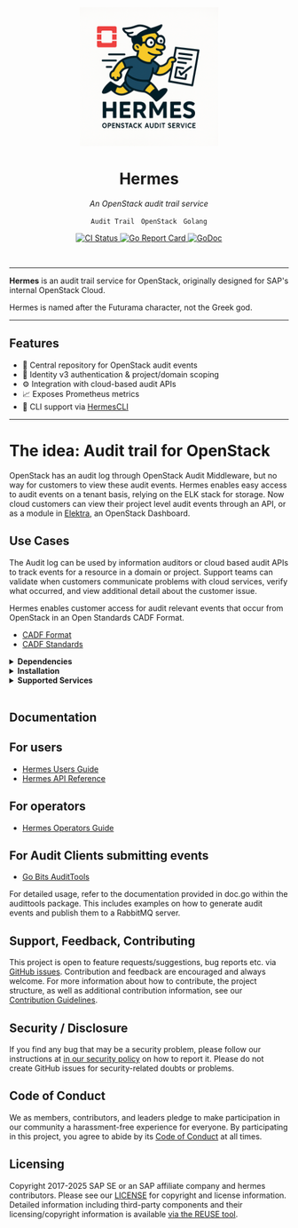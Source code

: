 <!-- Logo and Title -->
<div align="center">
  <img src=".github/assets/hermes.png" alt="Hermes Logo" width="250"/>
  <h1>Hermes</h1>
  
  <p><em>An OpenStack audit trail service</em></p>
  <p>
    <code>Audit Trail</code> &nbsp; <code>OpenStack</code> &nbsp; <code>Golang</code>
  </p>

  
  <!-- Badges -->
  <p>
    <a href="https://github.com/sapcc/hermes/actions/workflows/ci.yaml">
      <img src="https://github.com/sapcc/hermes/actions/workflows/ci.yaml/badge.svg" alt="CI Status"/>
    </a>
    <a href="https://goreportcard.com/report/github.com/sapcc/hermes">
      <img src="https://goreportcard.com/badge/github.com/sapcc/hermes" alt="Go Report Card"/>
    </a>
    <a href="https://godoc.org/github.com/sapcc/hermes">
      <img src="https://godoc.org/github.com/sapcc/hermes?status.svg" alt="GoDoc"/>
    </a>
  </p>
  <br/>
</div>

----

**Hermes** is an audit trail service for OpenStack, originally designed for SAP's internal OpenStack Cloud. 

Hermes is named after the Futurama character, not the Greek god.

----

## Features

- 📜 Central repository for OpenStack audit events
- 🔐 Identity v3 authentication & project/domain scoping
- ⚙️ Integration with cloud-based audit APIs
- 📈 Exposes Prometheus metrics
- 🧾 CLI support via [HermesCLI](https://github.com/sapcc/hermescli)

----

# The idea: Audit trail for OpenStack

OpenStack has an audit log through OpenStack Audit Middleware, but no way for customers to view these audit events. Hermes enables 
easy access to audit events on a tenant basis, relying on the ELK stack for storage. Now cloud customers can view their project 
level audit events through an API, or as a module in [Elektra](https://github.com/sapcc/elektra), an OpenStack Dashboard.

## Use Cases

The Audit log can be used by information auditors or cloud based audit APIs to track events for a resource in a domain or project. Support teams can validate when customers communicate problems with cloud services, verify what occurred, and view additional detail about the customer issue.

Hermes enables customer access for audit relevant events that occur from OpenStack in an Open Standards CADF Format.
- [CADF Format](https://www.dmtf.org/sites/default/files/standards/documents/DSP0262_1.0.0.pdf)
- [CADF Standards](http://www.dmtf.org/standards/cadf)


<details>
<summary><strong>Dependencies</strong></summary>

- OpenStack
- [OpenStack Audit Middleware](https://github.com/sapcc/openstack-audit-middleware) - To Generate audit events in a WSGI Pipeline
- RabbitMQ - To queue audit events from OpenStack
- Logstash - To transform and route audit events
- Elasticsearch or Opensearch - To store audit events for the API to query

</details>

<details>
<summary><strong>Installation</strong></summary>

To install Hermes, you can use the Helm charts available at [SAPCC Helm Charts](https://github.com/sapcc/helm-charts/tree/master/openstack/hermes). These charts provide a simple and efficient way to deploy Hermes in a Kubernetes cluster.

In addition to the Helm charts, you can also use the following related repositories and projects to further customize and integrate Hermes into your OpenStack environment:

Related Repositories:
- [OpenStack Audit Middleware](https://github.com/sapcc/openstack-audit-middleware)
- [Hermes CLI Command Line Client](https://github.com/sapcc/hermescli)
- [Hermes Audit Tools for Creation of Events](https://github.com/sapcc/go-bits/tree/master/audittools)
- [GopherCloud Extension for Hermes Audit](https://github.com/sapcc/gophercloud-sapcc/tree/master/audit/v1)
- [SAPCC Go Api Declarations](https://github.com/sapcc/go-api-declarations/tree/main/cadf)

Related Projects:
- [Keystone Event Notifications](https://docs.openstack.org/keystone/pike/advanced-topics/event_notifications.html)

</details>

<details>
<summary><strong>Supported Services</strong></summary>

- [Keystone Identity Service](https://docs.openstack.org/keystone/latest/)
- [Nova Compute Service](https://docs.openstack.org/nova/latest/)
- [Neutron Network Service](https://docs.openstack.org/neutron/latest/)
- [Designate DNS Service](https://docs.openstack.org/designate/latest/)
- [Cinder Block Storage Service](https://docs.openstack.org/cinder/latest/)
- [Manila Shared Filesystem Service](https://docs.openstack.org/manila/latest/)
- [Glance Image Service](https://docs.openstack.org/glance/latest/)
- [Barbican Key Manager Service](https://docs.openstack.org/Barbican/latest/)
- [Ironic Baremetal Service](https://docs.openstack.org/ironic/latest/)
- [Octavia Load Balancer Service](https://docs.openstack.org/octavia/latest/)
- [Limes Quota/Usage Tracking Service](https://github.com/sapcc/limes)
- [Castellum Vertical Autoscaling Service](https://github.com/sapcc/castellum)
- [Keppel Container Image Registry Service](https://github.com/sapcc/keppel)
- [Archer End Point Service](https://github.com/sapcc/archer)
- Cronus Email Service

</details>
</br>

<h2> Documentation </h2>

## For users

- [Hermes Users Guide](./docs/users/index.md)
- [Hermes API Reference](./docs/users/hermes-v1-reference.md)

## For operators

- [Hermes Operators Guide](./docs/operators/operators-guide.md)

## For Audit Clients submitting events

- [Go Bits AuditTools](https://github.com/sapcc/go-bits/tree/master/audittools)

For detailed usage, refer to the documentation provided in doc.go within the audittools package. This includes examples on how to generate audit events and publish them to a RabbitMQ server.

## Support, Feedback, Contributing

This project is open to feature requests/suggestions, bug reports etc. via [GitHub issues](https://docs.github.com/en/issues/tracking-your-work-with-issues/using-issues/creating-an-issue). Contribution and feedback are encouraged and always welcome. For more information about how to contribute, the project structure, as well as additional contribution information, see our [Contribution Guidelines](https://github.com/SAP-cloud-infrastructure/.github/blob/main/CONTRIBUTING.md).

## Security / Disclosure

If you find any bug that may be a security problem, please follow our instructions at [in our security policy](https://github.com/SAP-cloud-infrastructure/.github/blob/main/SECURITY.md) on how to report it. Please do not create GitHub issues for security-related doubts or problems.

## Code of Conduct

We as members, contributors, and leaders pledge to make participation in our community a harassment-free experience for everyone. By participating in this project, you agree to abide by its [Code of Conduct](https://github.com/SAP-cloud-infrastructure/.github/blob/main/CODE_OF_CONDUCT.md) at all times.

## Licensing

Copyright 2017-2025 SAP SE or an SAP affiliate company and hermes contributors. Please see our [LICENSE](LICENSE) for copyright and license information. Detailed information including third-party components and their licensing/copyright information is available [via the REUSE tool](https://api.reuse.software/info/github.com/sapcc/hermes).